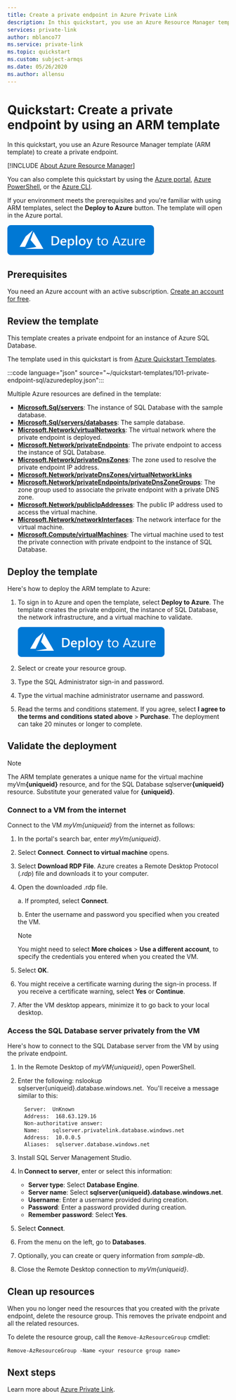 ```yaml
---
title: Create a private endpoint in Azure Private Link
description: In this quickstart, you use an Azure Resource Manager template (ARM template) to create a private endpoint.
services: private-link
author: mblanco77
ms.service: private-link
ms.topic: quickstart
ms.custom: subject-armqs
ms.date: 05/26/2020
ms.author: allensu
---
```


# Quickstart: Create a private endpoint by using an ARM template

In this quickstart, you use an Azure Resource Manager template (ARM template) to create a private endpoint.

[!INCLUDE [About Azure Resource Manager](../../includes/resource-manager-quickstart-introduction.md)]

You can also complete this quickstart by using the [Azure portal](create-private-endpoint-portal.md), [Azure PowerShell](create-private-endpoint-powershell.md), or the [Azure CLI](create-private-endpoint-cli.md).

If your environment meets the prerequisites and you're familiar with using ARM templates, select the **Deploy to Azure** button. The template will open in the Azure portal.

[![Deploy to Azure](../media/template-deployments/deploy-to-azure.svg)](https://portal.azure.com/#create/Microsoft.Template/uri/https%3A%2F%2Fraw.githubusercontent.com%2FAzure%2Fazure-quickstart-templates%2Fmaster%2F101-private-endpoint-sql%2Fazuredeploy.json)

## Prerequisites

You need an Azure account with an active subscription. [Create an account for free](https://azure.microsoft.com/free/?WT.mc_id=A261C142F).

## Review the template

This template creates a private endpoint for an instance of Azure SQL Database.

The template used in this quickstart is from [Azure Quickstart Templates](https://azure.microsoft.com/resources/templates/101-private-endpoint-sql/).

:::code language="json" source="~/quickstart-templates/101-private-endpoint-sql/azuredeploy.json":::

Multiple Azure resources are defined in the template:

- [**Microsoft.Sql/servers**](/azure/templates/microsoft.sql/servers): The instance of SQL Database with the sample database.
- [**Microsoft.Sql/servers/databases**](/azure/templates/microsoft.sql/servers/databases): The sample database.
- [**Microsoft.Network/virtualNetworks**](/azure/templates/microsoft.network/virtualnetworks): The virtual network where the private endpoint is deployed.
- [**Microsoft.Network/privateEndpoints**](/azure/templates/microsoft.network/privateendpoints): The private endpoint to access the instance of SQL Database.
- [**Microsoft.Network/privateDnsZones**](/azure/templates/microsoft.network/privatednszones): The zone used to resolve the private endpoint IP address.
- [**Microsoft.Network/privateDnsZones/virtualNetworkLinks**](/azure/templates/microsoft.network/privatednszones/virtualnetworklinks)
- [**Microsoft.Network/privateEndpoints/privateDnsZoneGroups**](/azure/templates/microsoft.network/privateendpoints/privateDnsZoneGroups): The zone group used to associate the private endpoint with a private DNS zone.
- [**Microsoft.Network/publicIpAddresses**](/azure/templates/microsoft.network/publicIpAddresses): The public IP address used to access the virtual machine.
- [**Microsoft.Network/networkInterfaces**](/azure/templates/microsoft.network/networkinterfaces): The network interface for the virtual machine.
- [**Microsoft.Compute/virtualMachines**](/azure/templates/microsoft.compute/virtualmachines): The virtual machine used to test the private connection with private endpoint to the instance of SQL Database.

## Deploy the template

Here's how to deploy the ARM template to Azure:

1. To sign in to Azure and open the template, select **Deploy to Azure**. The template creates the private endpoint, the instance of SQL Database, the network infrastructure, and a virtual machine to validate.

   [![Deploy to Azure](../media/template-deployments/deploy-to-azure.svg)](https://portal.azure.com/#create/Microsoft.Template/uri/https%3A%2F%2Fraw.githubusercontent.com%2FAzure%2Fazure-quickstart-templates%2Fmaster%2F101-private-endpoint-sql%2Fazuredeploy.json)

2. Select or create your resource group.
3. Type the SQL Administrator sign-in and password.
4. Type the virtual machine administrator username and password.
5. Read the terms and conditions statement. If you agree, select **I agree to the terms and conditions stated above** > **Purchase**. The deployment can take 20 minutes or longer to complete.

## Validate the deployment

> [!NOTE]
> The ARM template generates a unique name for the virtual machine myVm<b>{uniqueid}</b> resource, and for the SQL Database sqlserver<b>{uniqueid}</b> resource. Substitute your generated value for **{uniqueid}**.

### Connect to a VM from the internet

Connect to the VM _myVm{uniqueid}_ from the internet as follows:

1. In the portal's search bar, enter _myVm{uniqueid}_.

2. Select **Connect**. **Connect to virtual machine** opens.

3. Select **Download RDP File**. Azure creates a Remote Desktop Protocol (_.rdp_) file and downloads it to your computer.

4. Open the downloaded .rdp file.

   a. If prompted, select **Connect**.

   b. Enter the username and password you specified when you created the VM.

      > [!NOTE]
      > You might need to select **More choices** > **Use a different account**, to specify the credentials you entered when you created the VM.

5. Select **OK**.

6. You might receive a certificate warning during the sign-in process. If you receive a certificate warning, select **Yes** or **Continue**.

7. After the VM desktop appears, minimize it to go back to your local desktop.

### Access the SQL Database server privately from the VM

Here's how to connect to the SQL Database server from the VM by using the private endpoint.

1.  In the Remote Desktop of _myVM{uniqueid}_, open PowerShell.
2.  Enter the following: nslookup sqlserver{uniqueid}.database.windows.net. 
    You'll receive a message similar to this:

    ```
      Server:  UnKnown
      Address:  168.63.129.16
      Non-authoritative answer:
      Name:    sqlserver.privatelink.database.windows.net
      Address:  10.0.0.5
      Aliases:  sqlserver.database.windows.net
    ```

3.  Install SQL Server Management Studio.
4.  In **Connect to server**, enter or select this information:
    - **Server type**: Select **Database Engine**.
    - **Server name**: Select **sqlserver{uniqueid}.database.windows.net**.
    - **Username**: Enter a username provided during creation.
    - **Password**: Enter a password provided during creation.
    - **Remember password**: Select **Yes**.

5.  Select **Connect**.
6.  From the menu on the left, go to **Databases**.
7.  Optionally, you can create or query information from _sample-db_.
8.  Close the Remote Desktop connection to _myVm{uniqueid}_.

## Clean up resources

When you no longer need the resources that you created with the private endpoint, delete the resource group. This removes the private endpoint and all the related resources.

To delete the resource group, call the `Remove-AzResourceGroup` cmdlet:

```azurepowershell-interactive
Remove-AzResourceGroup -Name <your resource group name>
```

## Next steps

Learn more about [Azure Private Link](private-link-overview.md).
